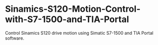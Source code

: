 # Sinamics-S120-Motion-Control-with-S7-1500-and-TIA-Portal
Control Sinamics S120 drive motion using Simatic S7-1500 and TIA Portal software.

